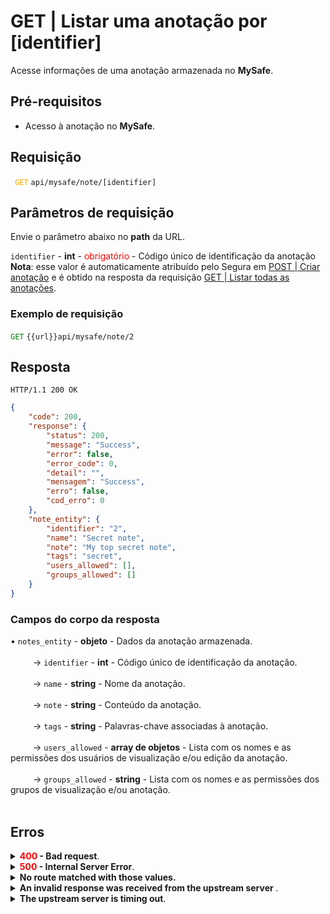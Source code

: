 # GET | Listar uma anotação por [identifier]

Acesse informações de uma anotação armazenada no **MySafe**.

## Pré-requisitos
* Acesso à anotação no **MySafe**.

## Requisição


 <code><span style="color:orange"> GET</code></span> `api/mysafe/note/[identifier]`


## Parâmetros de requisição
Envie o parâmetro abaixo no <b>path</b> da URL.

<summary><code>identifier</code> - <b>int</b> - <span style="color:red">obrigatório</span> - Código único de identificação da anotação</summary>
<b>Nota</b>: esse valor é automaticamente atribuído pelo Segura em <a href="/v4/docs/pt/api-post-create-note">POST | Criar anotação</a> e é obtido na resposta da requisição <a href="/v4/docs/pt/api-get-list-all-notes">GET | Listar todas as anotações</a>.



  ### Exemplo de requisição

<code><span style="color:green">GET</code></span> `{{url}}api/mysafe/note/2`
  
  
  
  ## Resposta 

 ```
HTTP/1.1 200 OK 
```
```json
{
    "code": 200,
    "response": {
        "status": 200,
        "message": "Success",
        "error": false,
        "error_code": 0,
        "detail": "",
        "mensagem": "Success",
        "erro": false,
        "cod_erro": 0
    },
    "note_entity": {
        "identifier": "2",
        "name": "Secret note",
        "note": "My top secret note",
        "tags": "secret",
        "users_allowed": [],
        "groups_allowed": []
    }
}
```

### Campos do corpo da resposta

    
<summary>&#8226; <code>notes_entity</code> - <b>objeto</b> - Dados da anotação armazenada.</summary>

<br>
<summary>&nbsp;&emsp;&emsp;&nbsp;→ <code>identifier</code> - <b>int</b> - Código único de identificação da anotação.</summary>
    
<br>
<summary>&nbsp;&emsp;&emsp;&nbsp;→ <code>name</code> - <b>string</b> - Nome da anotação.</summary>

<br>
<summary>&nbsp;&emsp;&emsp;&nbsp;→ <code>note</code> - <b>string</b> - Conteúdo da anotação.</summary>

<br>
<summary>&nbsp;&emsp;&emsp;&nbsp;→ <code>tags</code> - <b>string</b> - Palavras-chave associadas à anotação.</summary>

<br>
 <summary>&nbsp;&emsp;&emsp;&nbsp;→ <code>users_allowed</code> - <b>array de objetos</b> - Lista com os nomes e as permissões dos usuários de visualização e/ou edição da anotação.</summary>
 
 
<br>   
<summary>&nbsp;&emsp;&emsp;&nbsp;→ <code>groups_allowed</code> - <b>string</b> - Lista com os nomes e as permissões dos grupos de visualização e/ou anotação.</summary></summary>
 
<br>   


 ## Erros
 
<details>
<summary><b><span style="color:red">400</span> - Bad request</b>.</summary>

***
    
<b>Mensagem: "1006 User does not have access"</b><br>

<p><b>Possível causa</b>: usuário não possui permissão de visualização dessa anotação.<br>
       
    
 ***
</details>
<details>
<summary><b><span style="color:red">500</span> - Internal Server Error</b>.</summary>

***
    
<b>Mensagem: "Unexpected error."</b><br>

<p><b>Possível causa</b>: o erro está no servidor Segura.<br>
        
<b>Solução</b>: contate o time de suporte para mais informações.</p>
    
 ***
 </details>
 
 <details>
    <summary><b>No route matched with those values.</b></summary>

 ***
    
<b>Mensagem: "No route matched with those values."</b>
<p><b>Possíveis causas</b>: falha na autenticação da sua aplicação com o servidor Segura ou URL incorreta.<br>
        
<b>Solução</b>: verifique os parâmetros de autenticação como <code>Access Token URL</code>, <code>Client ID</code> e  <code>Client Secret</code> e solicite um novo token de acesso ou verifique e corrija a URL.
* * *
</details>
     
<details>
<summary><b>An invalid response was received from the upstream server
</b>.</summary>

*** 
   
<b>Mensagem: "An invalid response was received from the a seupstream server</b>
    
<p><b>Possível causa</b>: o servidor upstream pode estar demorando muito para responder, levando a um erro de timeout que é interpretado como uma resposta inválida pelo servidor proxy/gateway.<br>
        
<b>Solução</b>: verifique a conectividade entre a origem da requisição e o servidor Segura.</p>
***
</details>
     
   

<details>
<summary><b>The upstream server is timing out</b>.</summary>

*** 
    
<b>Mensagem: "An invalid response was received from the upstream server"</b>
    
<p><b>Possível causa</b>: o tempo da requisição se esgotou.
        
<b>Solução</b>: verifique a conectividade entre a origem da requisição e o servidor Segura.</p>
* * *
</details>
     